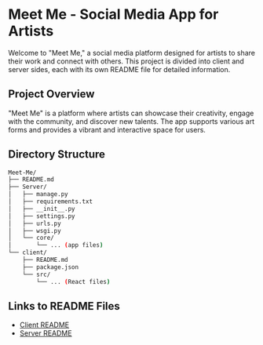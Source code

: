 # Meet Me - Social Media App for Artists

Welcome to "Meet Me," a social media platform designed for artists to share their work and connect with others. This project is divided into client and server sides, each with its own README file for detailed information.

## Project Overview

"Meet Me" is a platform where artists can showcase their creativity, engage with the community, and discover new talents. The app supports various art forms and provides a vibrant and interactive space for users.

## Directory Structure

```bash
Meet-Me/
├── README.md
├── Server/
│   ├── manage.py
│   ├── requirements.txt
│   ├── __init__.py
│   ├── settings.py
│   ├── urls.py
│   ├── wsgi.py
│   └── core/
│       └── ... (app files)
└── client/
    ├── README.md
    ├── package.json
    └── src/
        └── ... (React files)
```

## Links to README Files

- [Client README](https://github.com/birukabza13/Meet-Me/blob/main/client/REDAME.md)
- [Server README](https://github.com/birukabza13/Meet-Me/blob/main/server/REDAME.md)
